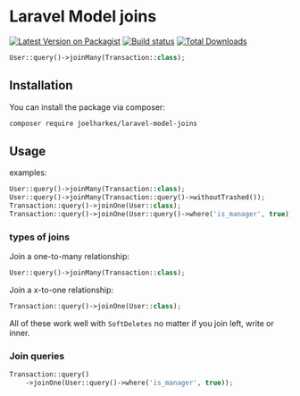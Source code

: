 # Laravel Model joins

[![Latest Version on Packagist](https://img.shields.io/packagist/v/joelharkes/laravel-model-joins.svg?style=flat-square)](https://packagist.org/packages/joelharkes/laravel-model-joins)
[![Build status](https://github.com/joelharkes/laravel-model-joins/actions/workflows/run-tests.yml/badge.svg)](https://github.com/joelharkes/laravel-model-joins/actions/workflows/run-tests.yml)
[![Total Downloads](https://img.shields.io/packagist/dt/joelharkes/laravel-model-joins.svg?style=flat-square)](https://packagist.org/packages/joelharkes/laravel-model-joins)

```php
User::query()->joinMany(Transaction::class);
```

## Installation

You can install the package via composer:

```bash
composer require joelharkes/laravel-model-joins
```

## Usage

examples:
```php
User::query()->joinMany(Transaction::class);
User::query()->joinMany(Transaction::query()->withoutTrashed());
Transaction::query()->joinOne(User::class);
Transaction::query()->joinOne(User::query()->where('is_manager', true));
```

### types of joins

Join a one-to-many relationship:

```php
User::query()->joinMany(Transaction::class);
```

Join a x-to-one relationship:

```php
Transaction::query()->joinOne(User::class);
```

All of these work well with `SoftDeletes` no matter if you join left, write or inner.

### Join queries

```php
Transaction::query()
    ->joinOne(User::query()->where('is_manager', true));
```
